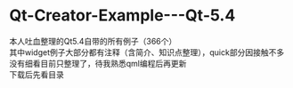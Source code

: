 # Qt-Creator-Example---Qt-5.4
本人吐血整理的Qt5.4自带的所有例子（366个）  
其中widget例子大部分都有注释（含简介、知识点整理），quick部分因接触不多没有细看目前只整理了，待我熟悉qml编程后再更新  
下载后先看目录
